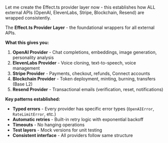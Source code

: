 Let me create the Effect.ts provider layer now - this establishes how ALL external APIs (OpenAI, ElevenLabs, Stripe, Blockchain, Resend) are wrapped consistently.

The **Effect.ts Provider Layer** - the foundational wrappers for all external APIs.

**What this gives you:**

1. **OpenAI Provider** - Chat completions, embeddings, image generation, personality analysis
2. **ElevenLabs Provider** - Voice cloning, text-to-speech, voice management
3. **Stripe Provider** - Payments, checkout, refunds, Connect accounts
4. **Blockchain Provider** - Token deployment, minting, burning, transfers (Base L2)
5. **Resend Provider** - Transactional emails (verification, reset, notifications)

**Key patterns established:**

- **Typed errors** - Every provider has specific error types (`OpenAIError`, `RateLimitError`, etc.)
- **Automatic retries** - Built-in retry logic with exponential backoff
- **Timeouts** - No hanging operations
- **Test layers** - Mock versions for unit testing
- **Consistent interface** - All providers follow same structure